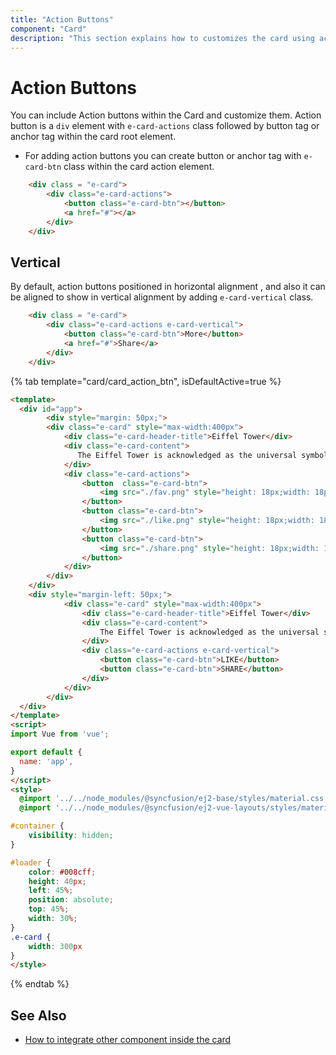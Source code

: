 ```yaml
---
title: "Action Buttons"
component: "Card"
description: "This section explains how to customizes the card using action buttons and changes the vertical or horizontal alignment of the card element."
---
```


# Action Buttons

You can include Action buttons within the Card and customize them. Action button is a `div` element with `e-card-actions` class followed by
button tag or anchor tag within the card root element.

* For adding action buttons you can create button or anchor tag with `e-card-btn` class within the card action element.

```html
    <div class = "e-card">
        <div class="e-card-actions">
            <button class="e-card-btn"></button>
            <a href="#"></a>
        </div>
    </div>
```

## Vertical

By default, action buttons positioned in horizontal alignment , and also it can be aligned to show in vertical alignment by adding
`e-card-vertical` class.

```html
    <div class = "e-card">
        <div class="e-card-actions e-card-vertical">
            <button class="e-card-btn">More</button>
            <a href="#">Share</a>
        </div>
    </div>
```

{% tab template="card/card_action_btn", isDefaultActive=true %}

```html
<template>
  <div id="app">
        <div style="margin: 50px;">
        <div class="e-card" style="max-width:400px">
            <div class="e-card-header-title">Eiffel Tower</div>
            <div class="e-card-content">
               The Eiffel Tower is acknowledged as the universal symbol of Paris and France.
            </div>
            <div class="e-card-actions">
                <button  class="e-card-btn">
                    <img src="./fav.png" style="height: 18px;width: 18px;" title="Bookmark">
                </button>
                <button class="e-card-btn">
                    <img src="./like.png" style="height: 18px;width: 18px;" title="Like">
                </button>
                <button class="e-card-btn">
                    <img src="./share.png" style="height: 18px;width: 18px;" title="Share">
                </button>
            </div>
        </div>
    </div>
    <div style="margin-left: 50px;">
            <div class="e-card" style="max-width:400px">
                <div class="e-card-header-title">Eiffel Tower</div>
                <div class="e-card-content">
                    The Eiffel Tower is acknowledged as the universal symbol of Paris and France.
                </div>
                <div class="e-card-actions e-card-vertical">
                    <button class="e-card-btn">LIKE</button>
                    <button class="e-card-btn">SHARE</button>
                </div>
            </div>
        </div>
  </div>
</template>
<script>
import Vue from 'vue';

export default {
  name: 'app',
}
</script>
<style>
  @import '../../node_modules/@syncfusion/ej2-base/styles/material.css';
  @import '../../node_modules/@syncfusion/ej2-vue-layouts/styles/material.css';

#container {
    visibility: hidden;
}

#loader {
    color: #008cff;
    height: 40px;
    left: 45%;
    position: absolute;
    top: 45%;
    width: 30%;
}
.e-card {
    width: 300px
}
</style>
```

{% endtab %}

## See Also

* [How to integrate other component inside the card](./how-to/integrate-other-component-inside-the-card/)